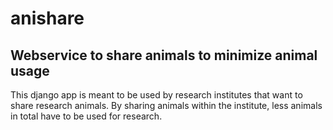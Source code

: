 # anishare
## Webservice to share animals to minimize animal usage

This django app is meant to be used by research institutes that want to share research animals. 
By sharing animals within the institute, less animals in total have to be used for research.
